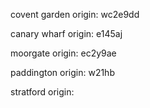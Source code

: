 covent garden
origin: wc2e9dd

canary wharf
origin: e145aj

moorgate
origin: ec2y9ae

paddington
origin: w21hb

stratford
origin:

